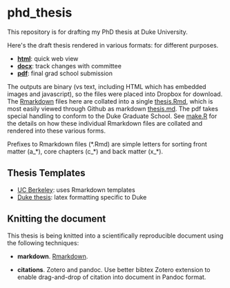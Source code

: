 # phd_thesis

This repository is for drafting my PhD thesis at Duke University.

Here's the draft thesis rendered in various formats: for different purposes.

- [**html**](https://www.dropbox.com/s/jml6ybe4qa1x14k/thesis.html): quick web view
- [**docx**](https://www.dropbox.com/s/xzgsxaghxkrj5e6/thesis.docx): track changes with committee
- [**pdf**](https://www.dropbox.com/s/k1g47p1jejw8jk1/thesis.pdf): final grad school submission

The outputs are binary (vs text, including HTML which has embedded images and javascript), so the files were placed into Dropbox for download. The [Rmarkdown](http://rmarkdown.rstudio.com) files here are collated into a single [thesis.Rmd](./thesis.Rmd), which is most easily viewed through Github as markdown [thesis.md](./thesis.md). The pdf takes special handling to conform to the Duke Graduate School. See [make.R](make.R) for the details on how these individual Rmarkdown files are collated and rendered into these various forms.

Prefixes to Rmarkdown files (\*.Rmd) are simple letters for sorting front matter (a\_\*), core chapters (c\_\*) and back matter (x\_\*).

## Thesis Templates

- [UC Berkeley](https://github.com/stevenpollack/ucbthesis): uses Rmarkdown templates
- [Duke thesis](http://gradschool.duke.edu/academics/theses/): latex formatting specific to Duke

## Knitting the document

This thesis is being knitted into a scientifically reproducible document using the following techniques:

- **markdown**. [Rmarkdown](http://rmarkdown.rstudio.com).

- **citations**. Zotero and pandoc. Use better bibtex Zotero extension to enable drag-and-drop of citation into document in Pandoc format.



